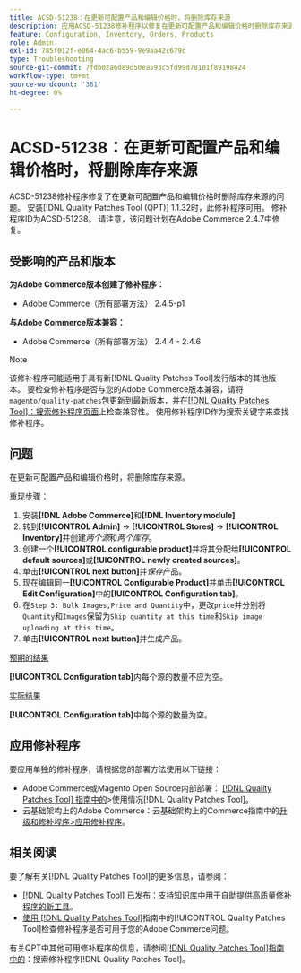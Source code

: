 ```yaml
---
title: ACSD-51238：在更新可配置产品和编辑价格时，将删除库存来源
description: 应用ACSD-51238修补程序以修复在更新可配置产品和编辑价格时删除库存来源的Adobe Commerce问题。
feature: Configuration, Inventory, Orders, Products
role: Admin
exl-id: 785f012f-e064-4ac6-b559-9e9aa42c679c
type: Troubleshooting
source-git-commit: 7fdb02a6d89d50ea593c5fd99d78101f89198424
workflow-type: tm+mt
source-wordcount: '381'
ht-degree: 0%

---
```


# ACSD-51238：在更新可配置产品和编辑价格时，将删除库存来源

ACSD-51238修补程序修复了在更新可配置产品和编辑价格时删除库存来源的问题。 安装[!DNL Quality Patches Tool (QPT)] 1.1.32时，此修补程序可用。 修补程序ID为ACSD-51238。 请注意，该问题计划在Adobe Commerce 2.4.7中修复。

## 受影响的产品和版本

**为Adobe Commerce版本创建了修补程序：**

* Adobe Commerce（所有部署方法） 2.4.5-p1

**与Adobe Commerce版本兼容：**

* Adobe Commerce（所有部署方法） 2.4.4 - 2.4.6

>[!NOTE]
>
>该修补程序可能适用于具有新[!DNL Quality Patches Tool]发行版本的其他版本。 要检查修补程序是否与您的Adobe Commerce版本兼容，请将`magento/quality-patches`包更新到最新版本，并在[[!DNL Quality Patches Tool]：搜索修补程序页面](<https://experienceleague.adobe.com/tools/commerce-quality-patches/index.html>)上检查兼容性。 使用修补程序ID作为搜索关键字来查找修补程序。

## 问题

在更新可配置产品和编辑价格时，将删除库存来源。

<u>重现步骤</u>：

1. 安装&#x200B;**[!DNL Adobe Commerce]**&#x200B;和&#x200B;**[!DNL Inventory module]**
1. 转到&#x200B;**[!UICONTROL Admin]** -> **[!UICONTROL Stores]** -> **[!UICONTROL Inventory]**&#x200B;并创建&#x200B;*两个源*&#x200B;和&#x200B;*两个库存*。
1. 创建一个&#x200B;**[!UICONTROL configurable product]**&#x200B;并将其分配给&#x200B;**[!UICONTROL default sources]**&#x200B;或&#x200B;**[!UICONTROL newly created sources]**。
1. 单击&#x200B;**[!UICONTROL next button]**&#x200B;并&#x200B;*保存*&#x200B;产品。
1. 现在编辑同一&#x200B;**[!UICONTROL Configurable Product]**&#x200B;并单击&#x200B;**[!UICONTROL Edit Configuration]**&#x200B;中的&#x200B;**[!UICONTROL Configuration tab]**。
1. 在`Step 3: Bulk Images,Price and Quantity`中，更改`price`并分别将`Quantity`和`Images`保留为`Skip quantity at this time`和`Skip image uploading at this time`。
1. 单击&#x200B;**[!UICONTROL next button]**&#x200B;并生成产品。

<u>预期的结果</u>

**[!UICONTROL Configuration tab]**&#x200B;内每个源的数量不应为空。

<u>实际结果</u>

**[!UICONTROL Configuration tab]**&#x200B;中每个源的数量为空。

## 应用修补程序

要应用单独的修补程序，请根据您的部署方法使用以下链接：

* Adobe Commerce或Magento Open Source内部部署： [[!DNL Quality Patches Tool] 指南中的](/help/tools/quality-patches-tool/usage.md)>使用情况[!DNL Quality Patches Tool]。
* 云基础架构上的Adobe Commerce：云基础架构上的Commerce指南中的[升级和修补程序>应用修补程序](https://experienceleague.adobe.com/docs/commerce-cloud-service/user-guide/develop/upgrade/apply-patches.html)。

## 相关阅读

要了解有关[!DNL Quality Patches Tool]的更多信息，请参阅：

* [[!DNL Quality Patches Tool] 已发布：支持知识库中用于自助提供高质量修补程序的新工具](https://experienceleague.adobe.com/en/docs/commerce-operations/tools/quality-patches-tool/quality-patches-tool-to-self-serve-quality-patches)。
* [使用 [!DNL Quality Patches Tool]](/help/tools/quality-patches-tool/patches-available-in-qpt/check-patch-for-magento-issue-with-magento-quality-patches.md)指南中的[!UICONTROL Quality Patches Tool]检查修补程序是否可用于您的Adobe Commerce问题。


有关QPT中其他可用修补程序的信息，请参阅[[!DNL Quality Patches Tool]指南中的](<https://experienceleague.adobe.com/tools/commerce-quality-patches/index.html>)：搜索修补程序[!DNL Quality Patches Tool]。
